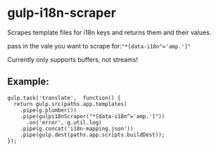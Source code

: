 gulp-i18n-scraper
=================

Scrapes template files for i18n keys and returns them and their values.

pass in the vale you want to scrape for:` "*[data-i18n^='amp.']" `


Currently only supports buffers, not streams!


Example:
--------

```
gulp.task('translate',  function() {
  return gulp.src(paths.app.templates)
    .pipe(g.plumber())
    .pipe(gulpi18nScraper("*[data-i18n^='amp.']"))
      .on('error', g.util.log)
    .pipe(g.concat('i18n-mapping.json'))
    .pipe(gulp.dest(paths.app.scripts.buildDest));
});

```
